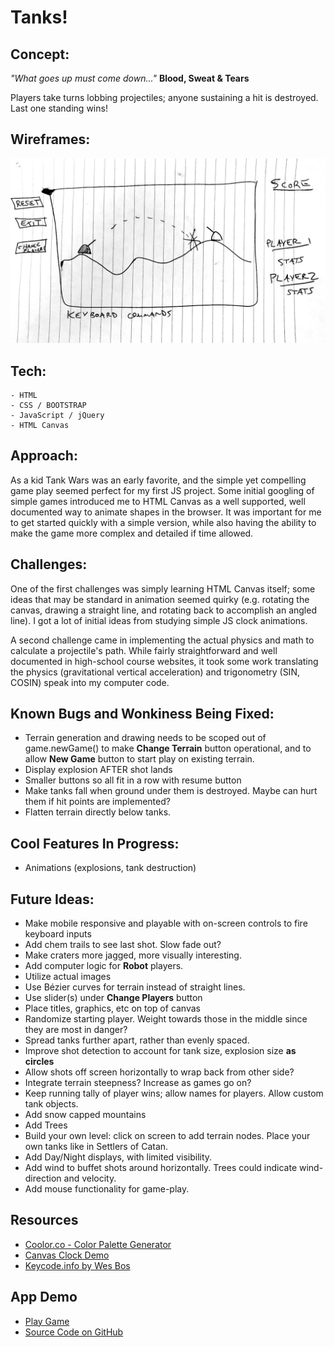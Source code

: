 # Tanks!

## Concept:

_"What goes up must come down..."_
**Blood, Sweat & Tears**

Players take turns lobbing projectiles; anyone sustaining a hit is destroyed. Last one standing wins!

## Wireframes:

![Initial Hand Drawn Wireframe](./wireframe.jpg)

## Tech:

    - HTML
    - CSS / BOOTSTRAP
    - JavaScript / jQuery
    - HTML Canvas

## Approach:

As a kid Tank Wars was an early favorite, and the simple yet compelling game play seemed perfect for my first JS project. Some initial googling of simple games introduced me to HTML Canvas as a well supported, well documented way to animate shapes in the browser. It was important for me to get started quickly with a simple version, while also having the ability to make the game more complex and detailed if time allowed.

## Challenges:

One of the first challenges was simply learning HTML Canvas itself; some ideas that may be standard in animation seemed quirky (e.g. rotating the canvas, drawing a straight line, and rotating back to accomplish an angled line). I got a lot of initial ideas from studying simple JS clock animations.

A second challenge came in implementing the actual physics and math to calculate a projectile's path. While fairly straightforward and well documented in high-school course websites, it took some work translating the physics (gravitational vertical acceleration) and trigonometry (SIN, COSIN) speak into my computer code.

## Known Bugs and Wonkiness Being Fixed:

- Terrain generation and drawing needs to be scoped out of game.newGame() to make **Change Terrain** button operational, and to allow **New Game** button to start play on existing terrain.
- Display explosion AFTER shot lands
- Smaller buttons so all fit in a row with resume button
- Make tanks fall when ground under them is destroyed. Maybe can hurt them if hit points are implemented?
- Flatten terrain directly below tanks.

## Cool Features In Progress:

- Animations (explosions, tank destruction)

## Future Ideas:

- Make mobile responsive and playable with on-screen controls to fire keyboard inputs
- Add chem trails to see last shot. Slow fade out?
- Make craters more jagged, more visually interesting.
- Add computer logic for **Robot** players.
- Utilize actual images
- Use Bézier curves for terrain instead of straight lines.
- Use slider(s) under **Change Players** button
- Place titles, graphics, etc on top of canvas
- Randomize starting player. Weight towards those in the middle since they are most in danger?
- Spread tanks further apart, rather than evenly spaced.
- Improve shot detection to account for tank size, explosion size **as circles**
- Allow shots off screen horizontally to wrap back from other side?
- Integrate terrain steepness? Increase as games go on?
- Keep running tally of player wins; allow names for players. Allow custom tank objects.
- Add snow capped mountains
- Add Trees
- Build your own level: click on screen to add terrain nodes. Place your own tanks like in Settlers of Catan.
- Add Day/Night displays, with limited visibility.
- Add wind to buffet shots around horizontally. Trees could indicate wind-direction and velocity.
- Add mouse functionality for game-play.

## Resources

- [Coolor.co - Color Palette Generator](http://www.coolors.co)
- [Canvas Clock Demo](http://www.dhtmlgoodies.com/tutorials/canvas-clock/)
- [Keycode.info by Wes Bos](https://keycode.info/)

## App Demo

- [Play Game](http://www.benhammondmusic.com/tanks/)
- [Source Code on GitHub](https://github.com/benhammondmusic/benhammondmusic.github.io/tree/main/tanks)
